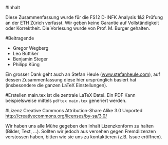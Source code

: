 #Inhalt

Diese Zusammenfassung wurde für die FS12 D-INFK Analysis 1&2 Prüfung an der ETH Zürich verfasst. Wir geben keine Garantie auf Vollständigkeit oder Korrektheit.
Die Vorlesung wurde von Prof. M. Burger gehalten.

#Beitragende

- Gregor Wegberg
- Leo Büttiker
- Benjamin Steger
- Philipp Küng

Ein grosser Dank geht auch an Stefan Heule (www.stefanheule.com), auf dessen Zusammenfassung diese hier ursprünglich basiert hat (insbesondere die ganzen LaTeX Einstellungen).

#Erstellen
main.tex ist die zentrale LaTeX Datei. Ein PDF Kann beispielsweise mittels `pdftex main.tex` generiert werden.

#Lizenz
Creative Commons Attribution-Share Alike 3.0 Unported
http://creativecommons.org/licenses/by-sa/3.0/

Wir haben uns alle Mühe gegeben den Inhalt Lizenzkonform zu halten (Bilder, Text, ...). Sollten wir jedoch aus versehen gegen Fremdlizenzen verstossen haben, bitten wie sie uns zu kontaktieren (z.B. Issue eröffnen).